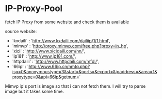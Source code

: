# IP-Proxy-Pool
fetch IP Proxy from some website and check them is available


source website:
* 'kxdaili' : 'http://www.kxdaili.com/dailiip/1/1.html',
* 'mimvp' : 'http://proxy.mimvp.com/free.php?proxy=in_hp',
* 'xici' : 'http://www.xicidaili.com/nn/',
* 'ip181' : 'http://www.ip181.com/',
* 'httpdaili' : 'http://www.httpdaili.com/mfdl/',
* '66ip' : 'http://www.66ip.cn/nmtq.php?isp=0&anonymoustype=3&start=&ports=&export=&ipaddress=&area=1&proxytype=0&api=66ip&getnum='


Mimvp ip's port is image so that i can not fetch them. I will try to parse image but it takes some time.
